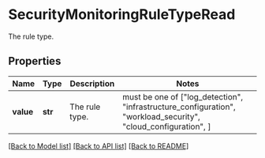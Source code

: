 # SecurityMonitoringRuleTypeRead

The rule type.

## Properties
Name | Type | Description | Notes
------------ | ------------- | ------------- | -------------
**value** | **str** | The rule type. |  must be one of ["log_detection", "infrastructure_configuration", "workload_security", "cloud_configuration", ]

[[Back to Model list]](README.md#documentation-for-models) [[Back to API list]](README.md#documentation-for-api-endpoints) [[Back to README]](README.md)


